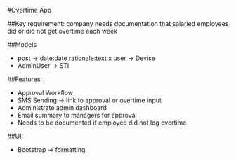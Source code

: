 #Overtime App

##Key requirement: company needs documentation that salaried employees did or did not get overtime each week

##Models
- post -> date:date rationale:text
x user -> Devise
- AdminUser -> STI

##Features:
- Approval Workflow 
- SMS Sending -> link to approval or overtime input
- Administrate admin dashboard
- Email summary to managers for approval
- Needs to be documented if employee did not log overtime

##UI:
- Bootstrap -> formatting